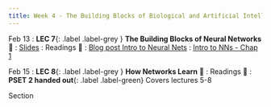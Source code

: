 ```yaml
---
title: Week 4 - The Building Blocks of Biological and Artificial Intelligence (Cont'd)
---
```


Feb 13
: **LEC 7**{: .label .label-grey } **The Building Blocks of Neural Networks** 🎥
  : [Slides](https://canvas.harvard.edu/files/16896381/download?download_frd=1)
: Readings 📖
: [Blog post Intro to Neural Nets](https://purnasaigudikandula.medium.com/a-beginner-intro-to-neural-networks-543267bda3c8)
: [Intro to NNs - Chap 1](http://neuralnetworksanddeeplearning.com/chap1.html)

<!--
: *Deep Learning Book - Intro
: *Blog Post - Data Annotation
-->

Feb 15
: **LEC 8**{: .label .label-grey } **How Networks Learn** 🎥
: Readings 📖
: **PSET 2 handed out**{: .label .label-green} Covers lectures 5-8

Section
